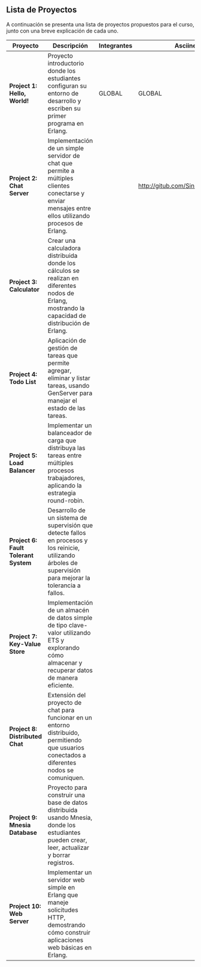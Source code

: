 

## Lista de Proyectos

A continuación se presenta una lista de proyectos propuestos para el curso, junto con una breve explicación de cada uno.

| Proyecto                        | Descripción                                                                                         | Integrantes | Asciinemas |
|---------------------------------|-----------------------------------------------------------------------------------------------------|--------------|-------------|
| **Project 1: Hello, World!**    | Proyecto introductorio donde los estudiantes configuran su entorno de desarrollo y escriben su primer programa en Erlang. |   GLOBAL           |     GLOBAL        |
| **Project 2: Chat Server**      | Implementación de un simple servidor de chat que permite a múltiples clientes conectarse y enviar mensajes entre ellos utilizando procesos de Erlang. |              |   [http://gitub.com/Sinus135/chatserver  ](https://github.com/Sinu135/ChatServer)        |
| **Project 3: Calculator**       | Crear una calculadora distribuida donde los cálculos se realizan en diferentes nodos de Erlang, mostrando la capacidad de distribución de Erlang. |              |             |
| **Project 4: Todo List**        | Aplicación de gestión de tareas que permite agregar, eliminar y listar tareas, usando GenServer para manejar el estado de las tareas. |              |             |
| **Project 5: Load Balancer**    | Implementar un balanceador de carga que distribuya las tareas entre múltiples procesos trabajadores, aplicando la estrategia round-robin. |              |             |
| **Project 6: Fault Tolerant System** | Desarrollo de un sistema de supervisión que detecte fallos en procesos y los reinicie, utilizando árboles de supervisión para mejorar la tolerancia a fallos. |              |             |
| **Project 7: Key-Value Store**  | Implementación de un almacén de datos simple de tipo clave-valor utilizando ETS y explorando cómo almacenar y recuperar datos de manera eficiente. |              |             |
| **Project 8: Distributed Chat** | Extensión del proyecto de chat para funcionar en un entorno distribuido, permitiendo que usuarios conectados a diferentes nodos se comuniquen. |              |             |
| **Project 9: Mnesia Database**  | Proyecto para construir una base de datos distribuida usando Mnesia, donde los estudiantes pueden crear, leer, actualizar y borrar registros. |              |             |
| **Project 10: Web Server**      | Implementar un servidor web simple en Erlang que maneje solicitudes HTTP, demostrando cómo construir aplicaciones web básicas en Erlang. |              |             |
